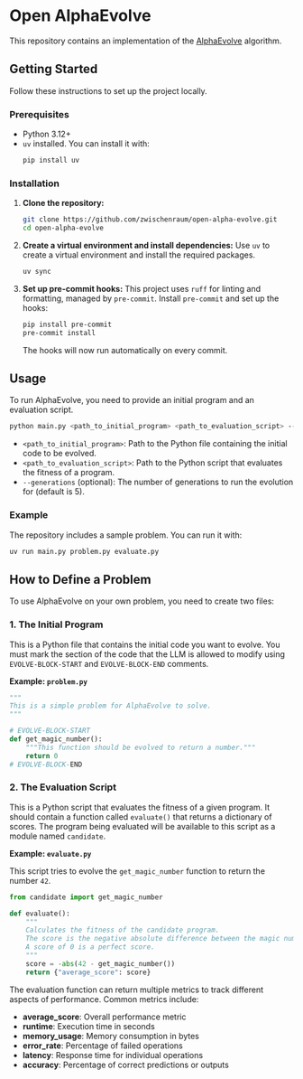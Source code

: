 # Open AlphaEvolve

This repository contains an implementation of the [AlphaEvolve](https://storage.googleapis.com/deepmind-media/DeepMind.com/Blog/alphaevolve-a-gemini-powered-coding-agent-for-designing-advanced-algorithms/AlphaEvolve.pdf) algorithm.

## Getting Started

Follow these instructions to set up the project locally.

### Prerequisites

- Python 3.12+
- `uv` installed. You can install it with:
  ```bash
  pip install uv
  ```

### Installation

1.  **Clone the repository:**
    ```bash
    git clone https://github.com/zwischenraum/open-alpha-evolve.git
    cd open-alpha-evolve
    ```

2.  **Create a virtual environment and install dependencies:**
    Use `uv` to create a virtual environment and install the required packages.
    ```bash
    uv sync
    ```

3.  **Set up pre-commit hooks:**
    This project uses `ruff` for linting and formatting, managed by `pre-commit`.
    Install `pre-commit` and set up the hooks:
    ```bash
    pip install pre-commit
    pre-commit install
    ```
    The hooks will now run automatically on every commit.

## Usage

To run AlphaEvolve, you need to provide an initial program and an evaluation script.

```bash
python main.py <path_to_initial_program> <path_to_evaluation_script> --generations <num_generations>
```

-   `<path_to_initial_program>`: Path to the Python file containing the initial code to be evolved.
-   `<path_to_evaluation_script>`: Path to the Python script that evaluates the fitness of a program.
-   `--generations` (optional): The number of generations to run the evolution for (default is 5).

### Example

The repository includes a sample problem. You can run it with:

```bash
uv run main.py problem.py evaluate.py
```

## How to Define a Problem

To use AlphaEvolve on your own problem, you need to create two files:

### 1. The Initial Program

This is a Python file that contains the initial code you want to evolve. You must mark the section of the code that the LLM is allowed to modify using `EVOLVE-BLOCK-START` and `EVOLVE-BLOCK-END` comments.

**Example: `problem.py`**

```python
"""
This is a simple problem for AlphaEvolve to solve.
"""

# EVOLVE-BLOCK-START
def get_magic_number():
    """This function should be evolved to return a number."""
    return 0
# EVOLVE-BLOCK-END
```

### 2. The Evaluation Script

This is a Python script that evaluates the fitness of a given program. It should contain a function called `evaluate()` that returns a dictionary of scores. The program being evaluated will be available to this script as a module named `candidate`.

**Example: `evaluate.py`**

This script tries to evolve the `get_magic_number` function to return the number `42`.

```python
from candidate import get_magic_number

def evaluate():
    """
    Calculates the fitness of the candidate program.
    The score is the negative absolute difference between the magic number and 42.
    A score of 0 is a perfect score.
    """
    score = -abs(42 - get_magic_number())
    return {"average_score": score}
```

The evaluation function can return multiple metrics to track different aspects of performance. Common metrics include:

- **average_score**: Overall performance metric
- **runtime**: Execution time in seconds
- **memory_usage**: Memory consumption in bytes
- **error_rate**: Percentage of failed operations
- **latency**: Response time for individual operations
- **accuracy**: Percentage of correct predictions or outputs
